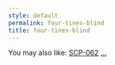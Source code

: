 ```yaml
---
style: default
permalink: four-tines-blind
title: four-tines-blind
---
```

You may also like:
[SCP-062](http://scp-wiki.net/scp-062)
[...](http://scp-wiki.net/scp-5555-j)